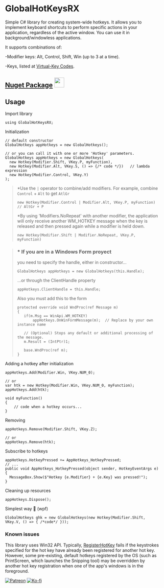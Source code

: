 ﻿# GlobalHotKeysRX

Simple C# library for creating system-wide hotkeys. It allows you to implement keyboard shortcuts to perform specific actions in your application, regardless of the active window.
You can use it in background/windowless applications.

It supports combinations of:

-Modifier keys: Alt, Control, Shift, Win (up to 3 at a time).

-Keys, listed at [Virtual-Key Codes](https://learn.microsoft.com/en-us/windows/win32/inputdev/virtual-key-codes).

## [Nuget Package](https://www.nuget.org/packages/GlobalHotkeysRX) <a href="https://www.nuget.org/packages/GlobalHotkeysRX"><img src="https://api.nuget.org/v3-flatcontainer/globalhotkeysrx/2.0.0/icon" width="32" height="32"/></a>

##  Usage

Import library
```
using GlobalHotKeysRX;
```

Initialization
```
// default constructor
GlobalHotkeys appHotkeys = new GlobalHotkeys();

// or you can call it with one or more 'Hotkey' parameters.
GlobalHotkeys appHotkeys = new GlobalHotkeys(
  new Hotkey(Modifier.Shift, VKey.P, myFunction),             
  new Hotkey(Modifier.Alt, VKey.S, () => {/* code */})   // lambda expression
  new Hotkey(Modifier.Control, VKey.Y)
);

```
> *Use the  `|`  operator to combine/add modifiers. For example, combine `Control` + `Alt` to get `AtlGr`
>
> `new Hotkey(Modifier.Control | Modifier.Alt, VKey.P, myFunction)  // AltGr + P`
> 
> *By using 'Modifiers.NoRepeat' with another modifier, the application will only receive another WM_HOTKEY message when the key is released and then pressed again while a modifier is held down.
>
> `new Hotkey(Modifier.Shift | Modifier.NoRepeat, VKey.P, myFunction)`
>

>
>### * If you are in a **Windows Form** proyect
>you need to specify the handle, either in constructor...
>
>`GlobalHotkeys appHotkeys = new GlobalHotkeys(this.Handle);` 
>
>...or through the ClientHandle property
>
>`appHotkeys.ClientHandle = this.Handle;`
>
>Also you must add this to the form
>
>```
> protected override void WndProc(ref Message m)
>{
>    if(m.Msg == WinApi.WM_HOTKEY)
>        appHotkeys.OnWinFormMessage(m);  // Replace by your own instance name
>
>    // (Optional) Stops any default or additional processing of the message.
>    m.Result = (IntPtr)1;
>
>    base.WndProc(ref m);
>}
>```


Adding a hotkey after initialization
```
appHotkeys.Add(Modifier.Win, VKey.NUM_0);

// or
var htk = new Hotkey(Modifier.Win, VKey.NUM_0, myFunction);
appHotkeys.Add(htk);   

void myFunction()
{
    // code when a hotkey occurs...
}
```
Removing
```
appHotkeys.Remove(Modifier.Shift, VKey.Z);

// or
appHotkeys.Remove(htk);
```
Subscribe to hotkeys
```
appHotkeys.HotkeyPressed += AppHotkeys_HotkeyPressed;
// ...
public void AppHotkeys_HotkeyPressed(object sender, HotkeyEventArgs e)
{
  MessageBox.Show($"Hotkey {e.Modifier} + {e.Key} was pressed!");
}
```
Cleaning up resources
```
appHotkeys.Dispose();
```
Simplest way 🙂 (wpf)
```
GlobalHotkeys ghk = new GlobalHotkeys(new Hotkey(Modifier.Shift, VKey.V, () => { /*code*/ }));
```

### Known issues

This library uses Win32 API. Typically, [RegisterHotKey](https://learn.microsoft.com/en-us/windows/win32/api/winuser/nf-winuser-registerhotkey) fails if the keystrokes specified for the hot key have already been registered for another hot key. However, some pre-existing, default hotkeys registered by the OS (such as PrintScreen, which launches the Snipping tool) may be overridden by another hot key registration when one of the app's windows is in the foreground.

[![Patreon](https://img.shields.io/badge/Support_on_patreon-ECEFF1?style=for-the-badge&logo=data%3Aimage%2Fpng%3Bbase64%2CiVBORw0KGgoAAAANSUhEUgAAACAAAAAgCAYAAABzenr0AAAACXBIWXMAAAsTAAALEwEAmpwYAAABxklEQVR4nO2WPWvbQBiAr6VEKNAxUEinbh2SmIZg%2BSOW7Uh3siXLli6aQ6Fbp06FLulUSqBD5uQfZEwyJ3RsofQnhCYdQu6kk9MO7ZA3KBDoUDfSnbfqgWcTvI%2Feg5MQKin5A%2F2ZacxUutGt%2BoL5GP0D4YZPUkLfjgn9lDr0PCXhr5TQ07FDD8Zk%2FQVEkY6KoC119rRKF27NIv72HETRjMD0g8A3A2GimJ4mhIZTDbjw%2FYfCDj6mOIQ8ChxeCSt4M5UA2Ny8L6xgP7UDKO5oQzkgsYLnwgpAztHlDzN6JB0ACN0T1vBEWCOQd7glHZBaA0OsDUFN%2FyR7EamApOO%2FEl0fVGVdd14qIG4PtpKOD6qKNW9FbgNt713SHoCyZr8iuQHvZdL2QNVx05mTCmCt%2FtPE9EDJlvd14vA89wBfdb%2FELRdk5S33NVIMIPFqH%2BTsnX1f9maVAjJ4o7cdN3tQRN7s%2FU7q%2FQ66Cy1HAJjmA9ZwdnjDgXySn6yO6Z3Di3yOM1jD3uB1fMbrBCZaw0dx1VlEedEKBGR8Mwyd1ex1XsO7rIaPuYE%2FMwMfMsN%2Bz6p2Nfdg2YCpo5UBS%2F%2F7EegFf8tLStAUuAZWoCwNWjXb3wAAAABJRU5ErkJggg%3D%3D&logoSize=auto)](https://www.patreon.com/Braco_ZS)
[![Ko-fi](https://img.shields.io/badge/Support_me_on_Ko--fi-29B6F6?style=for-the-badge&logo=data%3Aimage%2Fpng%3Bbase64%2CiVBORw0KGgoAAAANSUhEUgAAADAAAAAwCAYAAABXAvmHAAAACXBIWXMAAAsTAAALEwEAmpwYAAAC90lEQVR4nO2YS0gUcRyAt6hTUdClSwQFnYIOBem6rm9dXxWYHoIOkolEUHQLO5nPOkTmoSJQjEgsekDH8pE9PBSEFVRQpmLszJblY7dVV%2FeLeSyuNfuYcWz3MB%2F82MP%2BZ%2Fi%2B4T%2B7s2uzWVhYWFhYWCQZQCXQB3xJwHwGXgL3gFPADr3y0kHJxCLQBeyKN2CE5GQGOBJLfh3JTRA4Fi1gPclPAHAmY8A3oEWdVuBFlLXvJVfDAfOfPjJz4zpTF1vwdrQTGPm69GYwyNzrV0y3tTLZ1ID3ZicLohDPaQc1fJxqmBYVhgK8nR14DpXiOViizIFi%2BdX34D4EAkw2NyIWFSAW5ivjypPXzD4b0B0gAewB5jTWP7TpDfD3PFmSl8RLi%2BQRSwrl%2BVV7dknelYdYkKtMfg6eYhcLY2O6AySAdo31bpvegImTJxRxVV4WL3YpE0FczMtGzM2SZ%2BryJaMBRyMcszHugKDfH1s8JB8SV%2BWFnEyE7AwmaqqNBpRHOGaDroDQVlkmHn7VJfGwqy6Lq%2FJClpOJ6iqjAY0a6%2F26t9CPqkpFPI7tEi4uT2Y6UxeadQcAmwGtj7HnugN83V1xb5dwcSHDgeBMY35oSFcAsAl4HGH9Od0Bwd8%2BvleURRcPyYfEVfmfZ04Tg7fAPnUKgFpgPMJaL7BVd4DE7MDTqPtcFg%2B76kK6XV4bGB3FROoi3SxxfRNPt12JuV0kccGhjL%2B3x0z5Xumhc0UBLC4yWV%2F373aRxUPyqbjTUvDevmWmfB%2BwRVNeV4CE9NjQcH7ZPg8Xdzvs%2BO50myXuB5o0H%2BAMB6j47nYrAY5UhLRU3PYUhJyseJ59YhFUb%2Bx6YHtU8ZUESMz29yPkZuO278dTXkZgeNjIad4AO9XZFvNqmxkgsTA%2Bzsy1qwR9PqOnGNQtbGaACQyaEbBW%2FcmWCPpWHKBGSDdOImgzK6AmAfIBYLdZAWsi%2FAJaTfnjpsj%2FFXIYeAR8WKW%2FEN8BncBe0%2BUtLCwsLCwsbP%2BHPz%2BHGuTTCs7IAAAAAElFTkSuQmCC&logoSize=auto)](https://ko-fi.com/A0A4G6LKI)

